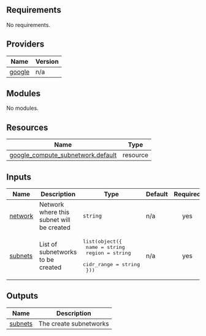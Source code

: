 ## Requirements

No requirements.

## Providers

| Name | Version |
|------|---------|
| <a name="provider_google"></a> [google](#provider\_google) | n/a |

## Modules

No modules.

## Resources

| Name | Type |
|------|------|
| [google_compute_subnetwork.default](https://registry.terraform.io/providers/hashicorp/google/latest/docs/resources/compute_subnetwork) | resource |

## Inputs

| Name | Description | Type | Default | Required |
|------|-------------|------|---------|:--------:|
| <a name="input_network"></a> [network](#input\_network) | Network where this subnet will be created | `string` | n/a | yes |
| <a name="input_subnets"></a> [subnets](#input\_subnets) | List of subnetworks to be created | <pre>list(object({<br/>    name       = string<br/>    region     = string<br/>    cidr_range = string<br/>  }))</pre> | n/a | yes |

## Outputs

| Name | Description |
|------|-------------|
| <a name="output_subnets"></a> [subnets](#output\_subnets) | The create subnetworks |

